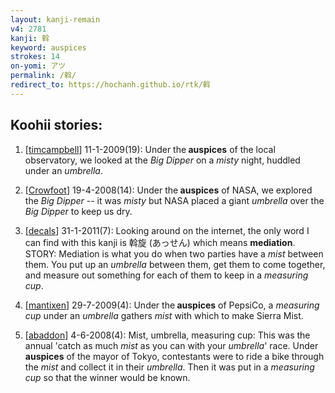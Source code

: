 ```yaml
---
layout: kanji-remain
v4: 2781
kanji: 斡
keyword: auspices
strokes: 14
on-yomi: アツ
permalink: /斡/
redirect_to: https://hochanh.github.io/rtk/斡
---
```


## Koohii stories: 

1) [<a href="http://kanji.koohii.com/profile/timcampbell">timcampbell</a>] 11-1-2009(19): Under the<strong> auspices</strong> of the local observatory, we looked at the <em>Big Dipper</em> on a <em>misty</em> night, huddled under an <em>umbrella</em>.

2) [<a href="http://kanji.koohii.com/profile/Crowfoot">Crowfoot</a>] 19-4-2008(14): Under the<strong> auspices</strong> of NASA, we explored the <em>Big Dipper</em> -- it was <em>misty</em> but NASA placed a giant <em>umbrella</em> over the <em>Big Dipper</em> to keep us dry.

3) [<a href="http://kanji.koohii.com/profile/decals">decals</a>] 31-1-2011(7): Looking around on the internet, the only word I can find with this kanji is 斡旋 (あっせん) which means <strong>mediation</strong>. STORY: Mediation is what you do when two parties have a <em>mist</em> between them. You put up an <em>umbrella</em> between them, get them to come together, and measure out something for each of them to keep in a <em>measuring cup</em>.

4) [<a href="http://kanji.koohii.com/profile/mantixen">mantixen</a>] 29-7-2009(4): Under the<strong> auspices</strong> of PepsiCo, a <em>measuring cup</em> under an <em>umbrella</em> gathers <em>mist</em> with which to make Sierra Mist.

5) [<a href="http://kanji.koohii.com/profile/abaddon">abaddon</a>] 4-6-2008(4): Mist, umbrella, measuring cup: This was the annual &#039;catch as much <em>mist</em> as you can with your <em>umbrella</em>&#039; race. Under<strong> auspices</strong> of the mayor of Tokyo, contestants were to ride a bike through the <em>mist</em> and collect it in their <em>umbrella</em>. Then it was put in a <em>measuring cup</em> so that the winner would be known.

